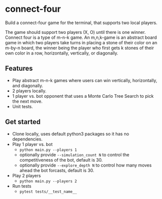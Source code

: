 # connect-four

Build a connect-four game for the terminal, that supports two local players.

The game should support two players (X, O) until there is one winner. Connect four is a type of m-n-k game. An m,n,k-game is an abstract board game in which two players take turns in placing a stone of their color on an m-by-n board, the winner being the player who first gets k stones of their own color in a row, horizontally, vertically, or diagonally.

## Features

- Play abstract m-n-k games where users can win vertically, horizontally, and diagonally.
- 2 players locally.
- 1 player vs. bot opponent that uses a Monte Carlo Tree Search to pick the next move.
- Unit tests.

## Get started 

- Clone locally, uses default python3 packages so it has no dependencies.
- Play 1 player vs. bot
  - `python main.py --players 1`
  - optionally provide `--simulation_count N` to control the competitiveness of the bot, default is 30.
  - optionally provide `--explore_depth N` to control how many moves ahead the bot forcasts, default is 30.
- Play 2 players
  - `python main.py --players 2`
- Run tests
  - `pytest tests/__test_name__`
